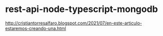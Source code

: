# rest-api-node-typescript-mongodb
http://cristiantorresalfaro.blogspot.com/2021/07/en-este-articulo-estaremos-creando-una.html

